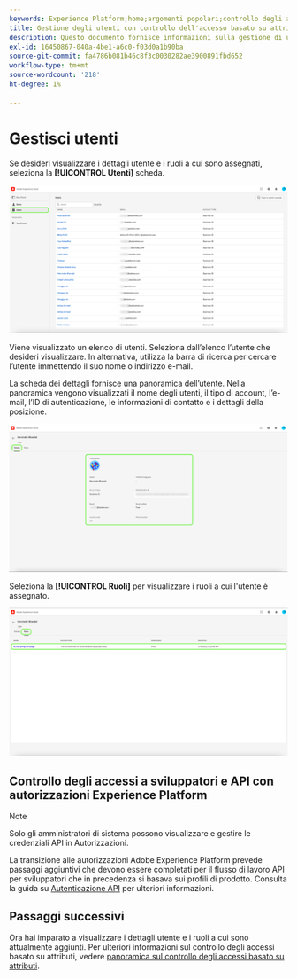 ```yaml
---
keywords: Experience Platform;home;argomenti popolari;controllo degli accessi;controllo degli accessi basato su attributi;ABAC
title: Gestione degli utenti con controllo dell'accesso basato su attributi
description: Questo documento fornisce informazioni sulla gestione di utenti e gruppi di utenti tramite l’interfaccia Autorizzazioni in Adobe Experience Cloud
exl-id: 16450867-040a-4be1-a6c0-f03d0a1b90ba
source-git-commit: fa4786b081b46c8f3c0030282ae3900891fbd652
workflow-type: tm+mt
source-wordcount: '218'
ht-degree: 1%

---
```


# Gestisci utenti

Se desideri visualizzare i dettagli utente e i ruoli a cui sono assegnati, seleziona la **[!UICONTROL Utenti]** scheda.

![flac-users-tab](../../images/flac-ui/flac-users-tab.png)

Viene visualizzato un elenco di utenti. Seleziona dall’elenco l’utente che desideri visualizzare. In alternativa, utilizza la barra di ricerca per cercare l’utente immettendo il suo nome o indirizzo e-mail.

La scheda dei dettagli fornisce una panoramica dell’utente. Nella panoramica vengono visualizzati il nome degli utenti, il tipo di account, l’e-mail, l’ID di autenticazione, le informazioni di contatto e i dettagli della posizione.

![flac-users-details](../../images/flac-ui/flac-users-details.png)

Seleziona la **[!UICONTROL Ruoli]** per visualizzare i ruoli a cui l&#39;utente è assegnato.

![flac-users-roles](../../images/flac-ui/flac-users-roles.png)

## Controllo degli accessi a sviluppatori e API con autorizzazioni Experience Platform

>[!NOTE]
>
>Solo gli amministratori di sistema possono visualizzare e gestire le credenziali API in Autorizzazioni.

La transizione alle autorizzazioni Adobe Experience Platform prevede passaggi aggiuntivi che devono essere completati per il flusso di lavoro API per sviluppatori che in precedenza si basava sui profili di prodotto. Consulta la guida su [Autenticazione API](../../../landing/api-authentication.md) per ulteriori informazioni.

## Passaggi successivi

Ora hai imparato a visualizzare i dettagli utente e i ruoli a cui sono attualmente aggiunti. Per ulteriori informazioni sul controllo degli accessi basato su attributi, vedere [panoramica sul controllo degli accessi basato su attributi](../overview.md).

